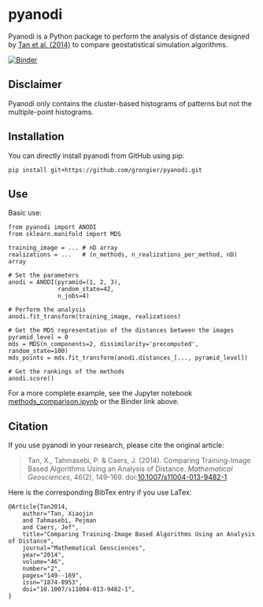 # pyanodi

Pyanodi is a Python package to perform the analysis of distance designed by [Tan et al. (2014)](https://doi.org/10.1007/s11004-013-9482-1) to compare geostatistical simulation algorithms.

[![Binder](https://mybinder.org/badge_logo.svg)](https://mybinder.org/v2/gh/grongier/pyanodi/master?filepath=examples)

## Disclaimer

Pyanodi only contains the cluster-based histograms of patterns but not the multiple-point histograms.

## Installation

You can directly install pyanodi from GitHub using pip:

    pip install git+https://github.com/grongier/pyanodi.git

## Use

Basic use:

```
from pyanodi import ANODI
from sklearn.manifold import MDS

training_image = ... # nD array
realizations = ...   # (n_methods, n_realizations_per_method, nD) array

# Set the parameters
anodi = ANODI(pyramid=(1, 2, 3),
              random_state=42,
              n_jobs=4)

# Perform the analysis
anodi.fit_transform(training_image, realizations)

# Get the MDS representation of the distances between the images
pyramid_level = 0
mds = MDS(n_components=2, dissimilarity='precomputed', random_state=100)
mds_points = mds.fit_transform(anodi.distances_[..., pyramid_level])

# Get the rankings of the methods
anodi.score()
```

For a more complete example, see the Jupyter notebook [methods_comparison.ipynb](examples/methods_comparison.ipynb) or the Binder link above.

## Citation

If you use pyanodi in your research, please cite the original article:

> Tan, X., Tahmasebi, P. & Caers, J. (2014). Comparing Training-Image Based Algorithms Using an Analysis of Distance. *Mathematical Geosciences*, 46(2), 149-169. doi:[10.1007/s11004-013-9482-1](https://doi.org/10.1007/s11004-013-9482-1)

Here is the corresponding BibTex entry if you use LaTex:

    @Article{Tan2014,
        author="Tan, Xiaojin
        and Tahmasebi, Pejman
        and Caers, Jef",
        title="Comparing Training-Image Based Algorithms Using an Analysis of Distance",
        journal="Mathematical Geosciences",
        year="2014",
        volume="46",
        number="2",
        pages="149--169",
        issn="1874-8953",
        doi="10.1007/s11004-013-9482-1",
    }
